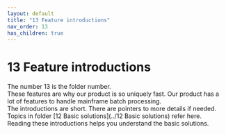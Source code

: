 ```yaml
---
layout: default
title: "13 Feature introductions"
nav_order: 13
has_children: true
---
```

# 13 Feature introductions
The number 13 is the folder number.  
These features are why our product is so uniquely fast.  Our product has a lot of features to handle mainframe batch processing.  
The introductions are short.  There are pointers to more details if needed.   
Topics in folder [12 Basic solutions](../12 Basic solutions)  refer here.  
Reading these introductions helps you understand the basic solutions.  
